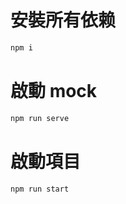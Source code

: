 # 安裝所有依赖

```bash
npm i
```

# 啟動 mock

```bash
npm run serve
```

# 啟動項目

```bash
npm run start

```
